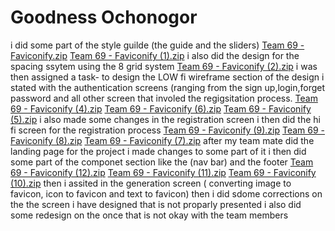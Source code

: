 # Goodness Ochonogor
i did some part of the style guilde (the guide and the sliders)
[Team 69 - Faviconify.zip](https://github.com/zuri-training/Favicon-Gen-Team-69/files/9297467/Team.69.-.Faviconify.zip)
[Team 69 - Faviconify (1).zip](https://github.com/zuri-training/Favicon-Gen-Team-69/files/9297469/Team.69.-.Faviconify.1.zip)
i also did the design for the spacing ssytem using the 8 grid system
[Team 69 - Faviconify (2).zip](https://github.com/zuri-training/Favicon-Gen-Team-69/files/9297500/Team.69.-.Faviconify.2.zip)
i was then assigned a task- to design the LOW fi wireframe section of the design
i stated with the authentication screens (ranging from the sign up,login,forget password and all other screen that involed the regigsitation process.
[Team 69 - Faviconify (4).zip](https://github.com/zuri-training/Favicon-Gen-Team-69/files/9297520/Team.69.-.Faviconify.4.zip)
[Team 69 - Faviconify (6).zip](https://github.com/zuri-training/Favicon-Gen-Team-69/files/9297532/Team.69.-.Faviconify.6.zip)
[Team 69 - Faviconify (5).zip](https://github.com/zuri-training/Favicon-Gen-Team-69/files/9297533/Team.69.-.Faviconify.5.zip)
i also made some changes in the registration screen 
i then did the hi fi screen for the registration process 
[Team 69 - Faviconify (9).zip](https://github.com/zuri-training/Favicon-Gen-Team-69/files/9297537/Team.69.-.Faviconify.9.zip)
[Team 69 - Faviconify (8).zip](https://github.com/zuri-training/Favicon-Gen-Team-69/files/9297538/Team.69.-.Faviconify.8.zip)
[Team 69 - Faviconify (7).zip](https://github.com/zuri-training/Favicon-Gen-Team-69/files/9297539/Team.69.-.Faviconify.7.zip)
after my team mate did the landing page for the project i made changes to some part of it
i then did some part of the componet section like the (nav bar) and the footer 
[Team 69 - Faviconify (12).zip](https://github.com/zuri-training/Favicon-Gen-Team-69/files/9297555/Team.69.-.Faviconify.12.zip)
[Team 69 - Faviconify (11).zip](https://github.com/zuri-training/Favicon-Gen-Team-69/files/9297556/Team.69.-.Faviconify.11.zip)
[Team 69 - Faviconify (10).zip](https://github.com/zuri-training/Favicon-Gen-Team-69/files/9297557/Team.69.-.Faviconify.10.zip)
then i assited in the generation screen ( converting image to favicon, icon to favicon and text to favicon)
then i did sdome corrections on the the screen i have designed that is not proparly presented
i also did some redesign on the once that is not okay with the team members
